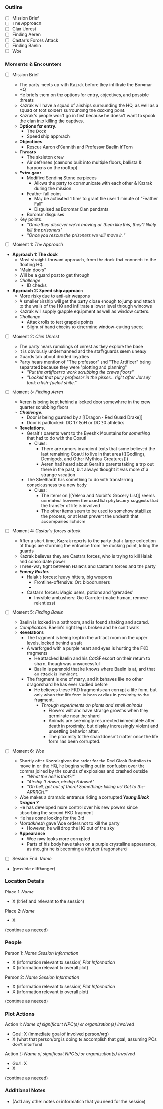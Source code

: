 ### Outline
- [ ] Mission Brief
- [ ] The Approach
- [ ] Clan Unrest
- [ ] Finding Aeren
- [ ] Castar's Forces Attack
- [ ] Finding Baelin
- [ ] Woe

### Moments & Encounters

- [ ] Mission Brief
	- The party meets up with Kazrak before they infiltrate the Boromar HQ
	- He briefs them on the options for entry, objectives, and possible threats
	- Kazrak will have a squad of airships surrounding the HQ, as well as a squad of foot solders surrounding the docking point.
	- Kazrak's people won't go in first because he doesn't want to spook the clan into killing the captives.
	- **Options for entry.**
		- The Dock
		- Speed ship approach
	- **Objectives**
		- Rescue Aaron d'Cannith and Professor Baelin ir'Torn
	- **Threats**
		- The skeleton crew
		- Air defenses (cannons built into multiple floors, ballista & harpoons on the rooftop)
	- **Extra gear**
		- Modified Sending Stone earpieces
			- Allows the party to communicate with each other & Kazrak during the mission.
		- Feather fall coins
			- May be activated 1 time to grant the user 1 minute of "Feather Fall"
			- Disguised as Boromar Clan pendants
		- Boromar disguises
	- Key points.
		- *"Once they discover we're moving on them like this, they'll likely kill the prisoners"*
		- *"Once you rescue the prisoners we will move in."*


- [ ] Moment 1: *The Approach*
- **Approach 1: The dock**
	- Most straight-forward approach, from the dock that connects to the floating HQ.
	- "Main doors"
	- Will be a guard post to get through
	- *Challenge*
		- ID checks 
- **Approach 2: Speed ship approach**
	- More risky due to anti-air weapons
	- A smaller airship will get the party close enough to jump and attach to the walls of the HQ and infiltrate a lower level through windows
	- Kazrak will supply grapple equipment as well as window cutters.
	- *Challenge*
		- Attack rolls to test grapple points
		- Slight of hand checks to determine window-cutting speed


- [ ] Moment 2: *Clan Unrest*
	- The party hears rumblings of unrest as they explore the base
	- It is obviously undermanned and the staff/guards seem uneasy
	- Guards talk about divided loyalties
	- Party hears mention of "The professor" and "The Artificer" being separated because they were "plotting and planning"
		- *"Put the artificer to work scrubbing the crews floors"*
		- *"Locked that puny professor in the pisser... right after Jonsey took a fish-fueled shite."*


- [ ] Moment 3: *Finding Aeren*
	- Aeren is being kept behind a locked door somewhere in the crew quarter scrubbing floors
	- ***Challenge.***
		- Door is being guarded by a [[Dragon - Red Guard Drake]]
		- Door is padlocked: DC 17 SoH or DC 20 athletics
	- **Revelations.**
		- Geralt's parents went to the Byeshk Mountains for *something* that had to do with the Coautl
			- Clues:
				- There are rumors in ancient texts that some believed the last remaining Coautl to live in that area ([[Godlings, Demigods, and Other Mythical Creatures]])
				- Aeren had heard about Geralt's parents taking a trip out there in the past, but always thought it was more of a strange vacation
		- The Steelhardt has something to do with transferring consciousness to a new body
			- Clues:
				- The items on [[Yelena and Norbit's Grocery List]] seems unrelated, however the used lich phylactery suggests that the transfer of life is involved
				- The other items seem to be used to somehow stabilize the process, or at least prevent the undeath that accompanies lichdom


- [ ] Moment 4: *Castar's forces attack*
	- After a short time, Kazrak reports to the party that a large collection of thugs are storming the entrance from the docking point, killing the guards
	- Kazrak believes they are Castars forces, who is trying to kill Halak and consolidate power
	- Three-way fight between Halak's and Castar's forces and the party
	- ***Enemy Roster.***
		- Halak's forces: heavy hitters, big weapons
			- Frontline-offensive: Orc bloodrunners
			- 
		- Castar's forces: Magic users, potions and 'grenades'
			- Invisible ambushers: Orc Garroter (make human, remove relentless)


- [ ] Moment 5: *Finding Baelin*
	- Baelin is locked in a bathroom, and is found shaking and scared.
	- *Complication.* Baelin's right leg is broken and he can't walk
	- **Revelations**
		- The fragment is being kept in the artifact room on the upper levels, locked behind a safe
		- A warforged with a purple heart and eyes is hunting the FKD fragments
			- He attacked Baelin and his CotSF escort on their return to sharn, though was unsuccessful
			- Baelin is paranoid that he knows where Baelin is at, and that an attack is imminent.
		- The fragment is one of many, and it behaves like no other dragonshard he has ever studied before
			- He believes these FKD fragments can corrupt a life form, but only when that life form is born or dies in proximity to the fragment.
				- *Through experiments on plants and small animals*
					- Flowers wilt and have strange growths when they germinate near the shard
					- Animals are seemingly resurrected immediately after death in proximity, but display increasingly violent and unsettling behavior after.
					- The proximity to the shard doesn't matter once the life form has been corrupted.


- [ ] Moment 6: *Woe*
	- Shortly after Kazrak gives the order for the Red Cloak Battalion to move in on the HQ, he begins yelling out in confusion over the comms joined by the sounds of explosions and crashed outside
		- *"What the hell is that?!"*
		- *"Airship 3 down, airship 5 down!"*
		- *"Oh hell, get out of there! Somethings killing us! Get to the- ARRRGH!"*
	- Woe makes a dramatic entrance riding a corrupted ***Young Black Dragon ?***
	* He has developed more control over his new powers since absorbing the second FKD fragment
	* He has come looking for the 3rd
	* *Mordakhesh* gave Woe orders not to kill the party
		* However, he will drop the HQ out of the sky
	* **Appearance**
		* Woe now looks more corrupted
		* Parts of his body have taken on a purple crystalline appearance, as thought he is becoming a Khyber Dragonshard


- [ ] Session End: *Name*
- (possible cliffhanger)

### Location Details

Place 1: *Name*
- X (brief and relevant to the session)

Place 2: *Name*
- X

(continue as needed)
### People

Person 1: *Name*
*Session Information*
- X (information relevant to session)
*Plot Information*
- X (information relevant to overall plot)

Person 2: *Name*
*Session Information*
- X (information relevant to session)
*Plot Information*
- X (information relevant to overall plot)

(continue as needed)
### Plot Actions

Action 1: *Name of significant NPC(s) or organization(s) involved*
- Goal: X (immediate goal of involved person/org)
- X (what that person/org is doing to accomplish that goal, assuming PCs don't interfere)

Action 2: *Name of significant NPC(s) or organization(s) involved*
- Goal: X
- X

(continue as needed)
### Additional Notes

- (Add any other notes or information that you need for the session)